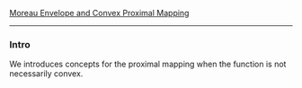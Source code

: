 [Moreau Envelope and Convex Proximal Mapping](Moreau%20Envelope%20and%20Convex%20Proximal%20Mapping.md)

---
### **Intro**

We introduces concepts for the proximal mapping when the function is not necessarily convex. 

